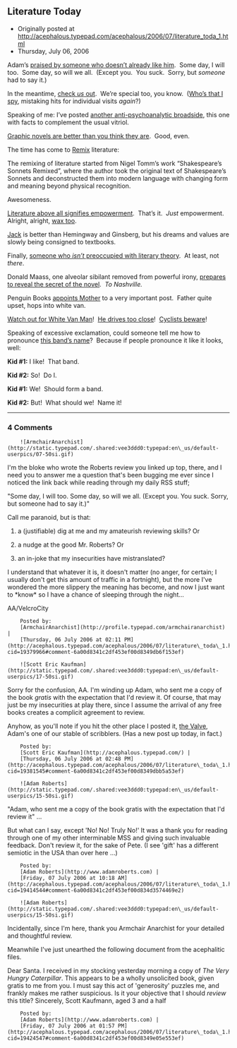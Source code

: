 ## Literature Today

 * Originally posted at http://acephalous.typepad.com/acephalous/2006/07/literature_toda_1.html
 * Thursday, July 06, 2006



Adam’s [praised by someone who doesn’t already like him](http://www.velcro-city.co.uk/book-review-the-history-of-science-fiction-by-adam-roberts/).  Some day, I will too.  Some day, so will we all.  (Except you.  You suck.  Sorry, but _someone_ had to say it.)

In the meantime, [check _us_ out](http://insidehighered.com/views/2006/07/05/mclemee).  We’re special too, you know.  ([Who’s that I spy](http://acephalous.typepad.com/), mistaking hits for individual visits _again_?)

Speaking of me: I’ve posted [another anti-psychoanalytic broadside](http://acephalous.typepad.com/acephalous/2006/07/freud.html), this one with facts to complement the usual vitriol.

[Graphic novels are better than you think they are](http://www.bookslut.com/features/2006\_07\_009375.php).  Good, even.

The time has come to [Remix](http://www.thevalve.org/go) literature:

The remixing of literature started from Nigel Tomm’s
work “Shakespeare’s Sonnets Remixed”, where the author took the
original text of Shakespeare’s Sonnets and deconstructed them into
modern language with changing form and meaning beyond physical
recognition.

Awesomeness.

[Literature above all signifies empowerment](http://english.ohmynews.com/articleview/article\_view.asp?article\_class=10&no=297540&rel\_no=5).  That’s it.  _Just_ empowerment.  Alright, alright, [wax too](http://www.livinginperu.com/news/2065).  

[Jack](http://www.sfgate.com/cgi-bin/article.cgi?f=/n/a/2006/06/04/state/n000029D21.DTL) is better than Hemingway and Ginsberg, but his dreams and values are slowly being consigned to textbooks.

Finally, [someone who _isn’t_ preoccupied with literary theory](http://ianckeenan.blogspot.com/2006/07/on-theory.html).  At least, not _there_.

Donald Maass, one alveolar sibilant removed from powerful irony, [prepares to reveal the secret of the novel](http://www.emediawire.com/releases/2006/7/emw407074.htm).  _To Nashville._

Penguin Books [appoints Mother](http://www.mad.co.uk/Main/News/Articlex/c2ada76bb0d94550a49e7705a14b2656/Penguin-Books-appoints-Mother.html) to a very important post.  Father quite upset, hops into white van.

[Watch out for White Van Man](http://www.bikeforall.net/news.php?articleshow=244)!  [He drives too close](http://www.lse.co.uk/ShowStory.asp?story=LJ526810D&news\_headline=white\_van\_men\_really\_do\_drive\_too\_close)!  [Cyclists beware](http://www.singletrackworld.com/article.php?sid=2054)!  

Speaking of excessive exclamation, could someone tell me how to pronounce [this band’s name](http://www.amazon.com/exec/obidos/ASIN/B000AMJDHY/diesekoschmar-20)?  Because if people pronounce it like it looks, well:

**Kid #1:** I like!  That band.

**Kid #2:** So!  Do I.

**Kid #1:** We!  Should form a band.

**Kid #2:** But!  What should we!  Name it!
		

* * *

### 4 Comments 

		

                
[]()

	

		![ArmchairAnarchist](http://static.typepad.com/.shared:vee3ddd0:typepad:en\_us/default-userpics/07-50si.gif)
	

	

		

I'm the bloke who wrote the Roberts review you linked up top, there, and I need you to answer me a question that's been bugging me ever since I noticed the link back while reading through my daily RSS stuff;

"Some day, I will too.  Some day, so will we all.  (Except you.  You suck.  Sorry, but someone had to say it.)"

Call me paranoid, but is that:  

1) a (justifiable) dig at me and my amateurish reviewing skills? Or   

2) a nudge at the good Mr. Roberts? Or   

3) an in-joke that my insecurities have mistranslated? 

I understand that whatever it is, it doesn't matter (no anger, for certain; I usually don't get this amount of traffic in a fortnight), but the more I've wondered the more slippery the meaning has become, and now I just want to \*know\* so I have a chance of sleeping through the night...

AA/VelcroCity

	

		Posted by:
		[ArmchairAnarchist](http://profile.typepad.com/armchairanarchist) |
		[Thursday, 06 July 2006 at 02:11 PM](http://acephalous.typepad.com/acephalous/2006/07/literature\_toda\_1.html?cid=19379966#comment-6a00d8341c2df453ef00d8349db6f153ef)

[]()

	

		![Scott Eric Kaufman](http://static.typepad.com/.shared:vee3ddd0:typepad:en\_us/default-userpics/17-50si.gif)
	

	

		

Sorry for the confusion, AA.  I'm winding up Adam, who sent me a copy of the book _gratis_ with the expectation that I'd review it.  Of course, that may just be my insecurities at play there, since I assume the arrival of any free books creates a complicit agreement to review.  

Anyhow, as you'll note if you hit the other place I posted it, [the Valve](http://www.thevalve.org/), Adam's one of our stable of scribblers.  (Has a new post up today, in fact.)    

	

		Posted by:
		[Scott Eric Kaufman](http://acephalous.typepad.com/) |
		[Thursday, 06 July 2006 at 02:48 PM](http://acephalous.typepad.com/acephalous/2006/07/literature\_toda\_1.html?cid=19381545#comment-6a00d8341c2df453ef00d8349dbb5a53ef)

[]()

	

		![Adam Roberts](http://static.typepad.com/.shared:vee3ddd0:typepad:en\_us/default-userpics/15-50si.gif)
	

	

		

"Adam, who sent me a copy of the book gratis with the expectation that I'd review it" ...

But what can I say, except 'No! No! Truly No!'  It was a thank you for reading through one of my other interminable MSS and giving such invaluable feedback.  Don't review it, for the sake of Pete.  (I see 'gift' has a different semiotic in the USA than over here ...)

	

		Posted by:
		[Adam Roberts](http://www.adamroberts.com) |
		[Friday, 07 July 2006 at 10:18 AM](http://acephalous.typepad.com/acephalous/2006/07/literature\_toda\_1.html?cid=19414544#comment-6a00d8341c2df453ef00d834d3574469e2)

[]()

	

		![Adam Roberts](http://static.typepad.com/.shared:vee3ddd0:typepad:en\_us/default-userpics/15-50si.gif)
	

	

		

Incidentally, since I'm here, thank you Armchair Anarchist for your detailed and thoughtful review.

Meanwhile I've just unearthed the following document from the acephalitic files.

Dear Santa.  I received in my stocking yesterday morning a copy of _The Very Hungry Caterpillar_.  This appears to be a wholly unsolicited book, given gratis to me from you.  I must say this act of 'generosity' puzzles me, and frankly makes me rather suspicious.  Is it your objective that I should _review_ this title?  Sincerely, Scott Kaufmann, aged 3 and a half

	

		Posted by:
		[Adam Roberts](http://www.adamroberts.com) |
		[Friday, 07 July 2006 at 01:57 PM](http://acephalous.typepad.com/acephalous/2006/07/literature\_toda\_1.html?cid=19424547#comment-6a00d8341c2df453ef00d8349e05e553ef)

		

        